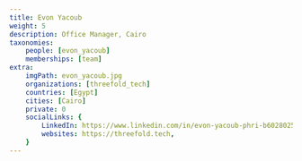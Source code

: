 ```yaml
---
title: Evon Yacoub
weight: 5
description: Office Manager, Cairo
taxonomies:
    people: [evon_yacoub]
    memberships: [team]
extra:
    imgPath: evon_yacoub.jpg
    organizations: [threefold_tech]
    countries: [Egypt]
    cities: [Cairo]
    private: 0
    socialLinks: {
        LinkedIn: https://www.linkedin.com/in/evon-yacoub-phri-b6028025/,
        websites: https://threefold.tech,
    }
---
```


<!--

Experienced Office Manager with a demonstrated history of working in IT industry. Skilled in Human Resources, Management, Office Administration, Administrative Coordination.

--!>